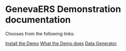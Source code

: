 # GenevaERS Demonstration documentation

Chooses from the following links:


 [Install the Demo](InstallDemo.md)
 [What the Demo does](WhatInDemo.md)
 [Data Generator](DataGenerator.md)


